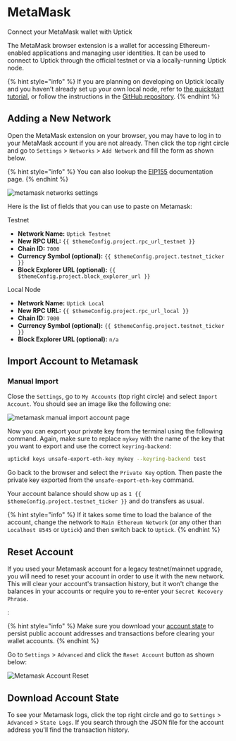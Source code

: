 # MetaMask

Connect your MetaMask wallet with Uptick

The MetaMask browser extension is a wallet for accessing Ethereum-enabled applications and managing user identities. It can be used to connect to Uptick through the official testnet or via a locally-running Uptick node.

{% hint style="info" %}
If you are planning on developing on Uptick locally and you haven’t already set up your own local node, refer to [the quickstart tutorial](../quickstart/README.md), or follow the instructions in the [GitHub repository](https://github.com/UptickNetwork/uptick/).
{% endhint %}

## Adding a New Network

Open the MetaMask extension on your browser, you may have to log in to your MetaMask account if you are not already. Then click the top right circle and go to `Settings` > `Networks` > `Add Network` and fill the form as shown below.

{% hint style="info" %}
You can also lookup the [EIP155](https://github.com/ethereum/EIPs/blob/master/EIPS/eip-155.md) documentation page.
{% endhint %}

![metamask networks settings](../../.gitbook/assets/metamask\_network\_settings.png)

Here is the list of fields that you can use to paste on Metamask:

Testnet

* **Network Name:** `Uptick Testnet`
* **New RPC URL:** `{{ $themeConfig.project.rpc_url_testnet }}`
* **Chain ID:** `7000`
* **Currency Symbol (optional):** `{{ $themeConfig.project.testnet_ticker }}`
* **Block Explorer URL (optional):** `{{ $themeConfig.project.block_explorer_url }}`

Local Node

* **Network Name:** `Uptick Local`
* **New RPC URL:** `{{ $themeConfig.project.rpc_url_local }}`
* **Chain ID:** `7000`
* **Currency Symbol (optional):** `{{ $themeConfig.project.testnet_ticker }}`
* **Block Explorer URL (optional):** `n/a`

## Import Account to Metamask

### Manual Import

Close the `Settings`, go to `My Accounts` (top right circle) and select `Import Account`. You should see an image like the following one:

![metamask manual import account page](../../.gitbook/assets/metamask\_import.png)

Now you can export your private key from the terminal using the following command. Again, make sure to replace `mykey` with the name of the key that you want to export and use the correct `keyring-backend`:

```bash
uptickd keys unsafe-export-eth-key mykey --keyring-backend test
```

Go back to the browser and select the `Private Key` option. Then paste the private key exported from the `unsafe-export-eth-key` command.

Your account balance should show up as `1 {{ $themeConfig.project.testnet_ticker }}` and do transfers as usual.

{% hint style="info" %}
If it takes some time to load the balance of the account, change the network to `Main Ethereum Network` (or any other than `Localhost 8545` or `Uptick`) and then switch back to `Uptick`.
{% endhint %}

## Reset Account

If you used your Metamask account for a legacy testnet/mainnet upgrade, you will need to reset your account in order to use it with the new network. This will clear your account's transaction history, but it won't change the balances in your accounts or require you to re-enter your `Secret Recovery Phrase`.

:

{% hint style="info" %}
Make sure you download your [account state](metamask.md#download-account-state) to persist public account addresses and transactions before clearing your wallet accounts.
{% endhint %}

Go to `Settings` > `Advanced` and click the `Reset Account` button as shown below:

![Metamask Account Reset](../../.gitbook/assets/reset\_account.png)

## Download Account State

To see your Metamask logs, click the top right circle and go to `Settings` > `Advanced` > `State Logs`. If you search through the JSON file for the account address you'll find the transaction history.
